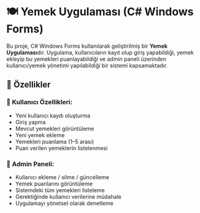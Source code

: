 # 🍽️ Yemek Uygulaması (C# Windows Forms)

Bu proje, C# Windows Forms kullanılarak geliştirilmiş bir **Yemek Uygulaması**dır. Uygulama, kullanıcıların kayıt olup giriş yapabildiği, yemek ekleyip bu yemekleri puanlayabildiği ve admin paneli üzerinden kullanıcı/yemek yönetimi yapılabildiği bir sistemi kapsamaktadır.

## 🔧 Özellikler

### 👤 Kullanıcı Özellikleri:
- Yeni kullanıcı kaydı oluşturma
- Giriş yapma
- Mevcut yemekleri görüntüleme
- Yeni yemek ekleme
- Yemekleri puanlama (1–5 arası)
- Puan verilen yemeklerin listelenmesi

### 🔐 Admin Paneli:
- Kullanıcı ekleme / silme / güncelleme
- Yemek puanlarını görüntüleme
- Sistemdeki tüm yemekleri listeleme
- Gerektiğinde kullanıcı verilerine müdahale
- Uygulamayı yönetsel olarak denetleme
